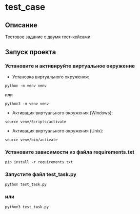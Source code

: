 # test_case
## Описание 
Тестовое задание с двумя тест-кейсами
## Запуск проекта
### Установите и активируйте виртуальное окружение
- Установка виртуального окружения:
```
python -m venv venv
```
или
```
python3 -m venv venv
```
- Активация виртуального окружения (Windows):
```
source venv/Scripts/activate
```
- Активация виртуального окружения (Unix):
```
source venv/bin/activate
```
### Установите зависимости из файла requirements.txt
```
pip install -r requirements.txt
```
### Запустите файл test_task.py
```
python test_task.py
```
### или
```
python3 test_task.py
```
